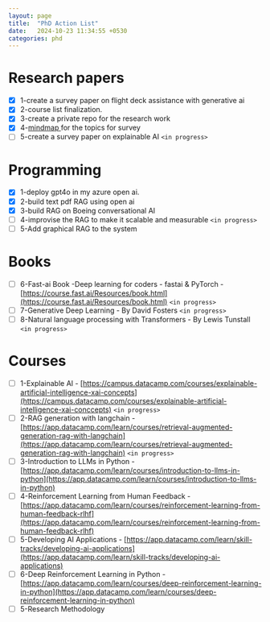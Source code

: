 ```yaml
---
layout: page
title:  "PhD Action List"
date:   2024-10-23 11:34:55 +0530
categories: phd
---
```

# Research papers

- [X] 1-create a survey paper on flight deck assistance with generative ai
- [X] 2-course list finalization.
- [X] 3-create a private repo for the research work
- [X] 4-[mindmap ](https://excalidraw.com/#room=105e034dff386f4b99a0,RTYch2fYRiyqwrsYZtc4TQ)for the topics for survey
- [ ] 5-create a survey paper on explainable AI  `<in progress>`

# Programming

* [X] 1-deploy gpt4o in my azure open ai.
* [X] 2-build text pdf RAG using open ai
* [X] 3-build RAG on Boeing conversational AI
* [ ] 4-improvise the RAG to make it scalable and measurable `<in progress>`
* [ ] 5-Add graphical RAG to the system

# Books

* [ ] 6-Fast-ai Book -Deep learning for coders - fastai & PyTorch -  [https://course.fast.ai/Resources/book.html](https://course.fast.ai/Resources/book.html) `<in progress>`
* [ ] 7-Generative Deep Learning - By David Fosters `<in progress>`
* [ ] 8-Natural language processing with Transformers - By Lewis Tunstall `<in progress> `

# Courses

* [ ] 1-Explainable AI - [https://campus.datacamp.com/courses/explainable-artificial-intelligence-xai-concepts](https://campus.datacamp.com/courses/explainable-artificial-intelligence-xai-conccepts) `<in progress>`
* [ ] 2-RAG generation with langchain - [https://app.datacamp.com/learn/courses/retrieval-augmented-generation-rag-with-langchain](https://app.datacamp.com/learn/courses/retrieval-augmented-generation-rag-with-langchain) `<in progress>`
* [ ] 3-Introduction to LLMs in Python - [https://app.datacamp.com/learn/courses/introduction-to-llms-in-python](https://app.datacamp.com/learn/courses/introduction-to-llms-in-python)
* [ ] 4-Reinforcement Learning from Human Feedback -[https://app.datacamp.com/learn/courses/reinforcement-learning-from-human-feedback-rlhf](https://app.datacamp.com/learn/courses/reinforcement-learning-from-human-feedback-rlhf)
* [ ] 5-Developing AI Applications - [https://app.datacamp.com/learn/skill-tracks/developing-ai-applications](https://app.datacamp.com/learn/skill-tracks/developing-ai-applications)
* [ ] 6-Deep Reinforcement Learning in Python - [https://app.datacamp.com/learn/courses/deep-reinforcement-learning-in-python](https://app.datacamp.com/learn/courses/deep-reinforcement-learning-in-python)
* [ ] 5-Research Methodology
